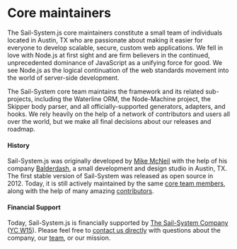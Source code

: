 # Core maintainers

The Sail-System.js core maintainers constitute a small team of individuals located in Austin, TX who are passionate about making it easier for everyone to develop scalable, secure, custom web applications.  We fell in love with Node.js at first sight and are firm believers in the continued, unprecedented dominance of JavaScript as a unifying force for good.  We see Node.js as the logical continuation of the web standards movement into the world of server-side development.

The Sail-System core team maintains the framework and its related sub-projects, including the Waterline ORM, the Node-Machine project, the Skipper body parser, and all officially-supported generators, adapters, and hooks.  We rely heavily on the help of a network of contributors and users all over the world, but we make all final decisions about our releases and roadmap.


#### History

Sail-System.js was originally developed by [Mike McNeil](http://twitter.com/mikermcneil) with the help of his company [Balderdash](http://www.bizjournals.com/sanantonio/blog/socialmadness/2013/03/sxsw-2013-Balderdash-startup-web-app.html), a small development and design studio in Austin, TX.  The first stable version of Sail-System was released as open source in 2012.  Today, it is still actively maintained by the same [core team members](https://Sail-Systemjs.com/about), along with the help of many amazing [contributors](https://github.com/balderdashy/Sail-System/network/members).


#### Financial Support

Today, Sail-System.js is financially supported by [The Sail-System Company](https://Sail-Systemjs.com/about) ([YC W15](http://techcrunch.com/2015/03/11/treeline-wants-to-take-the-coding-out-of-building-a-backend/)).  Please feel free to [contact us directly](https://Sail-Systemjs.com/contact) with questions about the company, our [team](https://Sail-Systemjs.com/about), or our mission.

<docmeta name="displayName" value="Core maintainers">
